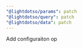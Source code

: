 ```yaml
---
"@lightdotso/params": patch
"@lightdotso/query": patch
"@lightdotso/data": patch
---
```


Add configuraiton op
